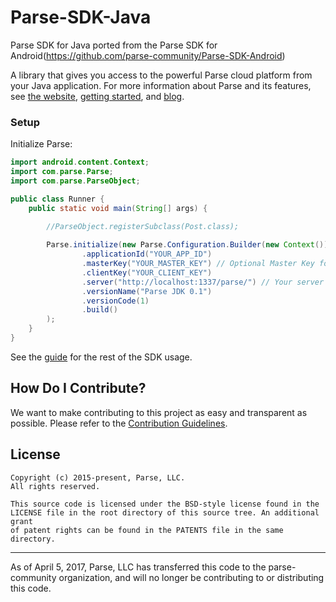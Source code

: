 # Parse-SDK-Java
Parse SDK for Java ported from the Parse SDK for Android(https://github.com/parse-community/Parse-SDK-Android)

A library that gives you access to the powerful Parse cloud platform from your Java application.
For more information about Parse and its features, see [the website](https://parseplatform.org/), [getting started][guide], and [blog](https://blog.parseplatform.org/).

### Setup
Initialize Parse:
```java
import android.content.Context;
import com.parse.Parse;
import com.parse.ParseObject;

public class Runner {
    public static void main(String[] args) {

        //ParseObject.registerSubclass(Post.class);
        
        Parse.initialize(new Parse.Configuration.Builder(new Context())
                .applicationId("YOUR_APP_ID")
                .masterKey("YOUR_MASTER_KEY") // Optional Master Key for Importing Data in Bulk
                .clientKey("YOUR_CLIENT_KEY")
                .server("http://localhost:1337/parse/") // Your server address
                .versionName("Parse JDK 0.1")
                .versionCode(1)
                .build()
        );
    }
}
```

See the [guide][guide] for the rest of the SDK usage.

## How Do I Contribute?
We want to make contributing to this project as easy and transparent as possible. Please refer to the [Contribution Guidelines](CONTRIBUTING.md).

## License
    Copyright (c) 2015-present, Parse, LLC.
    All rights reserved.

    This source code is licensed under the BSD-style license found in the
    LICENSE file in the root directory of this source tree. An additional grant
    of patent rights can be found in the PATENTS file in the same directory.

-----

As of April 5, 2017, Parse, LLC has transferred this code to the parse-community organization, and will no longer be contributing to or distributing this code.

 [guide]: http://docs.parseplatform.org/android/guide/
 [open-collective-link]: https://opencollective.com/parse-server

